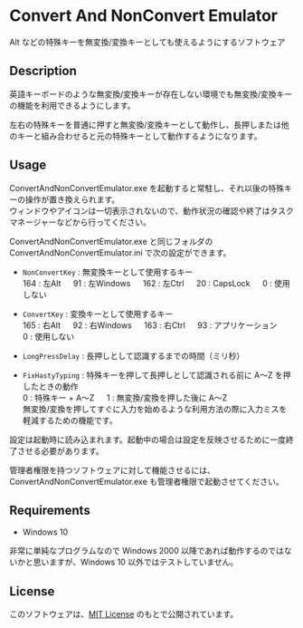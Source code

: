 Convert And NonConvert Emulator
====

Alt などの特殊キーを無変換/変換キーとしても使えるようにするソフトウェア


## Description

英語キーボードのような無変換/変換キーが存在しない環境でも無変換/変換キーの機能を利用できるようにします。

左右の特殊キーを普通に押すと無変換/変換キーとして動作し、長押しまたは他のキーと組み合わせると元の特殊キーとして動作するようになります。


## Usage

ConvertAndNonConvertEmulator.exe を起動すると常駐し、それ以後の特殊キーの操作が置き換えられます。  
ウィンドウやアイコンは一切表示されないので、動作状況の確認や終了はタスクマネージャーなどから行ってください。

ConvertAndNonConvertEmulator.exe と同じフォルダの ConvertAndNonConvertEmulator.ini で次の設定ができます。

* `NonConvertKey` : 無変換キーとして使用するキー  
  164 : 左Alt &emsp; 91 : 左Windows &emsp; 162 : 左Ctrl &emsp; 20 : CapsLock &emsp; 0 : 使用しない

* `ConvertKey` : 変換キーとして使用するキー  
  165 : 右Alt &emsp; 92 : 右Windows &emsp; 163 : 右Ctrl &emsp; 93 : アプリケーション &emsp; 0 : 使用しない

* `LongPressDelay` : 長押しとして認識するまでの時間（ミリ秒）

* `FixHastyTyping` : 特殊キーを押して長押しとして認識される前に A～Z を押したときの動作  
  0 : 特殊キー + A～Z &emsp; 1 : 無変換/変換を押した後に A～Z  
  無変換/変換を押してすぐに入力を始めるような利用方法の際に入力ミスを軽減するための機能です。

設定は起動時に読み込まれます。起動中の場合は設定を反映させるために一度終了させる必要があります。

管理者権限を持つソフトウェアに対して機能させるには、ConvertAndNonConvertEmulator.exe も管理者権限で起動させてください。


## Requirements

* Windows 10

非常に単純なプログラムなので Windows 2000 以降であれば動作するのではないかと思いますが、Windows 10 以外ではテストしていません。


## License

このソフトウェアは、[MIT License](https://github.com/t-kouyama/ConvertAndNonConvertEmulator/blob/master/LICENSE) のもとで公開されています。
